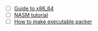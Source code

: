 - [ ] [Guide to x86_64](https://web.stanford.edu/class/archive/cs/cs107/cs107.1206/guide/x86-64.html)
- [ ] [NASM tutorial](https://cs.lmu.edu/~ray/notes/nasmtutorial/)
- [ ] [How to make executable packer](https://fasterthanli.me/series/making-our-own-executable-packer)